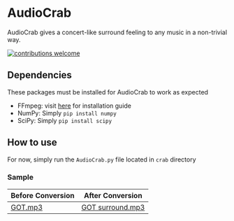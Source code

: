 # AudioCrab
AudioCrab gives a concert-like surround feeling to any music in a non-trivial way.

[![contributions welcome](https://img.shields.io/badge/contributions-welcome-brightgreen.svg?style=flat)](https://github.com/dwyl/esta/issues)

## Dependencies
These packages must be installed for AudioCrab to work as expected

* FFmpeg: visit [here](https://github.com/adaptlearning/adapt_authoring/wiki/Installing-FFmpeg) for installation guide
* NumPy: Simply `pip install numpy`
* SciPy: Simply `pip install scipy`


## How to use
For now, simply run the `AudioCrab.py` file located in `crab` directory

### Sample

|   Before Conversion   |   After Conversion  |
----------------------- | --------------------
|   [GOT.mp3](https://raw.githubusercontent.com/Abdulr-intija/AudioCrab/master/sample/G%20O%20T.mp3)   |   [GOT surround.mp3](https://raw.githubusercontent.com/Abdulr-intija/AudioCrab/master/sample/G%20O%20T%20-%20converted.mp3)   |
